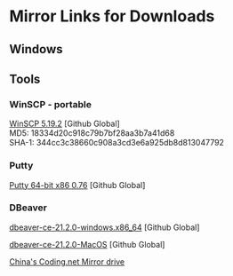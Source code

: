 # Mirror Links for Downloads

## Windows

## Tools

### WinSCP - portable
[WinSCP 5.19.2](https://github.com/markgzhou/gTerminal-wiki/raw/main/docs/_download/WinSCP-5.19.2-Portable.zip) [Github Global] <br>
MD5: 18334d20c918c79b7bf28aa3b7a41d68 <br>
SHA-1: 344cc3c38660c908a3cd3e6a925db8d813047792 <br>

### Putty
[Putty 64-bit x86 0.76](https://github.com/markgzhou/gTerminal-wiki/raw/main/docs/_download/putty-64bit-0.76.zip) [Github Global] <br>


### DBeaver
[dbeaver-ce-21.2.0-windows.x86_64](https://github.com/markgzhou/gTerminal-wiki/raw/main/docs/_download/dbeaver-ce-21.2.0-win_86_64.zip) [Github Global] <br>

[dbeaver-ce-21.2.0-MacOS](https://github.com/markgzhou/gTerminal-wiki/raw/main/docs/_download/dbeaver-ce-21.2.0-macos.dmg) [Github Global] <br>


[China's Coding.net Mirror drive](https://gterminal.coding.net/p/gterminal-wiki/files/all)